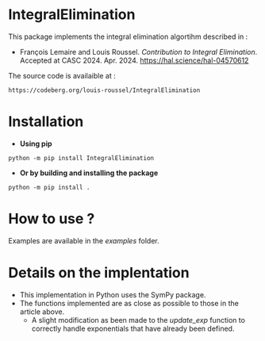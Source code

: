 # IntegralElimination

This package implements the integral elimination algortihm described in :  
 
* François Lemaire and Louis Roussel. 
*Contribution to Integral
Elimination*. Accepted at CASC 2024. Apr. 2024. https://hal.science/hal-04570612

The source code is availaible at :
```
https://codeberg.org/louis-roussel/IntegralElimination
```
 
# Installation

* **Using pip**
```
python -m pip install IntegralElimination
```
* **Or by building and installing the package**
```
python -m pip install .
```

# How to use ?
Examples are available in the *examples* folder. 

# Details on the implentation
* This implementation in Python uses the SymPy package.
* The functions implemented are as close as possible to those in the article above.
    * A slight modification as been made to the *update_exp* function to correctly handle exponentials that have already been defined.